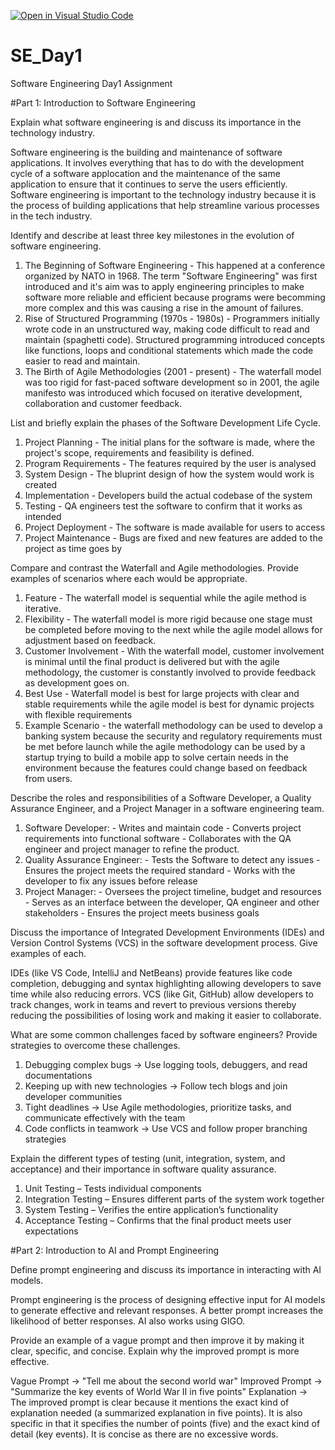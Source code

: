 [![Open in Visual Studio Code](https://classroom.github.com/assets/open-in-vscode-2e0aaae1b6195c2367325f4f02e2d04e9abb55f0b24a779b69b11b9e10269abc.svg)](https://classroom.github.com/online_ide?assignment_repo_id=18329125&assignment_repo_type=AssignmentRepo)
# SE_Day1
Software Engineering Day1 Assignment

#Part 1: Introduction to Software Engineering

Explain what software engineering is and discuss its importance in the technology industry.

Software engineering is the building and maintenance of software applications. It involves everything that has to do with the development cycle of a software applocation and the maintenance of the same application to ensure that it continues to serve the users efficiently. Software engineering is important to the technology industry because it is the process of building applications that help streamline various processes in the tech industry.


Identify and describe at least three key milestones in the evolution of software engineering.

1. The Beginning of Software Engineering - This happened at a conference organized by NATO in 1968. The term "Software Engineering" was first introduced and it's aim was to apply engineering principles to make software more reliable and efficient because programs were becomming more complex and this was causing a rise in the amount of failures.
2. Rise of Structured Programming (1970s - 1980s) - Programmers initially wrote code in an unstructured way, making code difficult to read and maintain (spaghetti code). Structured programming introduced concepts like functions, loops and conditional statements which made the code easier to read and maintain.
3. The Birth of Agile Methodologies (2001 - present) - The waterfall model was too rigid for fast-paced software development so in 2001, the agile manifesto was introduced which focused on iterative development, collaboration and customer feedback.


List and briefly explain the phases of the Software Development Life Cycle.

1. Project Planning - The initial plans for the software is made, where the project's scope, requirements and feasibility is defined.
2. Program Requirements - The features required by the user is analysed
3. System Design - The bluprint design of how the system would work is created
4. Implementation - Developers build the actual codebase of the system
5. Testing - QA engineers test the software to confirm that it works as intended
6. Project Deployment - The software is made available for users to access
7. Project Maintenance - Bugs are fixed and new features are added to the project as time goes by


Compare and contrast the Waterfall and Agile methodologies. Provide examples of scenarios where each would be appropriate.

1. Feature - The waterfall model is sequential while the agile method is iterative.
2. Flexibility - The waterfall model is more rigid because one stage must be completed before moving to the next while the agile model allows for adjustment based on feedback.
3. Customer Involvement - With the waterfall model, customer involvement is minimal until the final product is delivered but with the agile methodology, the customer is constantly involved to provide feedback as development goes on.
4. Best Use - Waterfall model is best for large projects with clear and stable requirements while the agile model is best for dynamic projects with flexible requirements
5. Example Scenario - the waterfall methodology can be used to develop a banking system because the security and regulatory requirements must be met before launch while the agile methodology can be used by a startup trying to build a mobile app to solve certain needs in the environment because the features could change based on feedback from users.


Describe the roles and responsibilities of a Software Developer, a Quality Assurance Engineer, and a Project Manager in a software engineering team.

1. Software Developer:
                    - Writes and maintain code
                    - Converts project requirements into functional software
                    - Collaborates with the QA engineer and project manager to refine the product.
2. Quality Assurance Engineer:
                    - Tests the Software to detect any issues
                    - Ensures the project meets the required standard
                    - Works with the developer to fix any issues before release
3. Project Manager:
                   - Oversees the project timeline, budget and resources
                   - Serves as an interface between the developer, QA engineer and other stakeholders
                   - Ensures the project meets business goals


Discuss the importance of Integrated Development Environments (IDEs) and Version Control Systems (VCS) in the software development process. Give examples of each.

IDEs (like VS Code, IntelliJ and NetBeans) provide features like code completion, debugging and syntax highlighting allowing developers to save time while also reducing errors. VCS (like Git, GitHub) allow developers to track changes, work in teams and revert to previous versions thereby reducing the possibilities of losing work and making it easier to collaborate.


What are some common challenges faced by software engineers? Provide strategies to overcome these challenges.

1. Debugging complex bugs → Use logging tools, debuggers, and read documentations
2. Keeping up with new technologies → Follow tech blogs and join developer communities
3. Tight deadlines → Use Agile methodologies, prioritize tasks, and communicate effectively with the team
4. Code conflicts in teamwork → Use VCS and follow proper branching strategies


Explain the different types of testing (unit, integration, system, and acceptance) and their importance in software quality assurance.

1. Unit Testing – Tests individual components
2. Integration Testing – Ensures different parts of the system work together
3. System Testing – Verifies the entire application’s functionality
4. Acceptance Testing – Confirms that the final product meets user expectations


#Part 2: Introduction to AI and Prompt Engineering


Define prompt engineering and discuss its importance in interacting with AI models.

 Prompt engineering is the process of designing effective input for AI models to generate effective and relevant responses. A better prompt increases the likelihood of better responses. AI also works using GIGO.


Provide an example of a vague prompt and then improve it by making it clear, specific, and concise. Explain why the improved prompt is more effective.
 
Vague Prompt -> "Tell me about the second world war"
Improved Prompt -> "Summarize the key events of World War II in five points"
Explanation -> The improved prompt is clear because it mentions the exact kind of explanation needed (a summarized explanation in five points). It is also specific in that it specifies the number of points (five) and the exact kind of detail (key events). It is concise as there are no excessive words.
